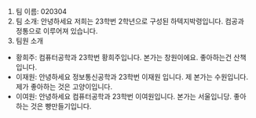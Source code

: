 1. 팀 이름: 020304
2. 팀 소개: 안녕하세요 저희는 23학번 2학년으로 구성된 하텍지박령입니다. 컴공과 정통으로 이루어져 있습니다.
3. 팀원 소개
- 황희주: 컴퓨터공학과 23학번 황희주입니다. 본가는 창원이에요. 좋아하는건 산책입니다.
- 이재원: 안녕하세요 정보통신공학과 23학번 이재원 입니다. 제 본가는 수원입니다. 제가 좋아하는 것은 고양이입니다.
- 이여원: 안녕하세요 컴퓨터공학과 23학번 이여원입니다. 본가는 서울입니당. 좋아하는 것은 빵만들기입니다.